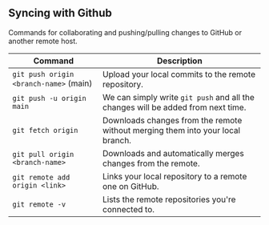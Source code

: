 ## Syncing with Github

Commands for collaborating and pushing/pulling changes to GitHub or another remote host.

| Command                                | Description                                                                      |
| -------------------------------------- | -------------------------------------------------------------------------------- |
| `git push origin <branch-name>` (main) | Upload your local commits to the remote repository.                              |
| `git push -u origin main`              | We can simply write `git push` and all the changes will be added from next time. |
| `git fetch origin`                     | Downloads changes from the remote without merging them into your local branch.   |
| `git pull origin <branch-name>`        | Downloads and automatically merges changes from the remote.                      |
| `git remote add origin <link>`         | Links your local repository to a remote one on GitHub.                           |
| `git remote -v`                        | Lists the remote repositories you're connected to.                               |

